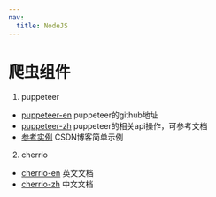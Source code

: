 ```yaml
---
nav:
  title: NodeJS
---
```


# 爬虫组件

1. puppeteer
- [puppeteer-en](https://github.com/puppeteer/puppeteer#readme) puppeteer的github地址
- [puppeteer-zh](https://zhaoqize.github.io/puppeteer-api-zh_CN/)  puppeteer的相关api操作，可参考文档
- [参考实例](https://blog.csdn.net/qq_24564445/article/details/110632347) CSDN博客简单示例

2. cherrio
- [cherrio-en](https://github.com/cheeriojs/cheerio) 英文文档
- [cherrio-zh](https://github.com/cheeriojs/cheerio/wiki/Chinese-README) 中文文档